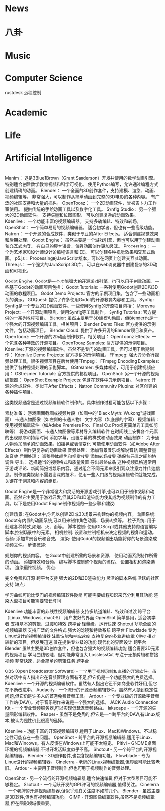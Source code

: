 



# News

# 八卦

# Music

# Computer Science

rustdesk 远程控制



# Academic

# Life

# Artificial Intelligence

# 

Manim：
这是3Blue1Brown（Grant Sanderson）开发并使用的数学动画引擎。
特别适合创建数学教育视频和科学可视化。
使用Python编写，允许通过编程方式创建精确的动画。
Blender：
一个全面的3D创作套件，支持建模、渲染、动画、视频编辑等。
非常强大，可以制作从简单动画到完整的3D电影的各种内容。
有广泛的社区支持和大量的插件。
OpenToonz：
一个2D动画软件，曾被吉卜力工作室使用。
提供传统的手绘动画工具以及数字化工具。
Synfig Studio：
另一个强大的2D动画软件。
支持矢量和位图图形。
可以创建复杂的动画效果。
Kdenlive：
一个功能丰富的视频编辑器。
支持多轨编辑、特效和转场。
OpenShot：
一个简单易用的视频编辑器。
适合初学者，但也有一些高级功能。
Natron：
一个开源的合成软件，类似于专业的After Effects。
适合创建视觉效果和后期处理。
Godot Engine：
虽然主要是一个游戏引擎，但也可以用于创建动画和交互式内容。
有自己的脚本语言，使得动画创作更加灵活。
Processing：
一个为艺术家和设计师设计的编程语言和IDE。
可以创建各种视觉效果和交互式动画。
p5.js：
Processing的JavaScript版本，可以在网页上创建交互式动画。
Three.js：
一个强大的JavaScript 3D库。
可以在web浏览器中创建复杂的3D动画和可视化。


Godot Engine:
Godot是一个功能强大的开源游戏引擎，也可以用于创建动画。一些基于Godot的动画项目包括：
Godot Tutorials: 一系列使用Godot创建2D和3D动画的教程项目。
Godot Demo Projects: 官方的示例项目集，包含了一些动画相关的演示。
GDQuest: 提供了许多使用Godot的开源教育内容和工具。
Synfig:
Synfig是一个专业的2D动画软件。一些使用Synfig的开源项目包括：
Morevna Project: 一个开源动画项目，使用Synfig等工具制作。
Synfig Tutorials: 官方提供的一系列教程项目。
Blender:
虽然主要用于3D建模和动画，但Blender也是一个强大的开源视频编辑工具。相关项目：
Blender Demo Files: 官方提供的示例文件，包括动画项目。
Blender Cloud: 提供了许多开源的Blender项目和资产。
OpenToonz:
一个开源的2D动画制作软件。相关项目：
OpenToonz Effects: 一个包含各种特效的开源项目。
OpenToonz Samples: 官方提供的示例项目。
Kdenlive:
开源的视频编辑软件。虽然不是专门的动画工具，但可以用于后期制作：
Kdenlive Demo Projects: 官方提供的示例项目。
FFmpeg:
强大的命令行视频处理工具。很多视频项目在后台使用FFmpeg：
FFmpeg Encoding Examples: 提供了各种视频处理的示例脚本。
GStreamer:
多媒体框架，可用于创建视频应用：
GStreamer Tutorials: 官方提供的教程项目。
OpenShot:
另一个开源的视频编辑器：
OpenShot Example Projects: 包含在软件中的示例项目。
Natron:
开源的合成软件，类似于After Effects：
Natron Community Plugins: 社区创建的各种插件项目。


这类视频通常是通过视频编辑软件制作的。具体制作过程可能包括以下步骤：

素材准备：
游戏画面截图或视频片段（如图中的"Black Myth: Wukong"游戏画面）
卡通人物图像（如左侧的卡通人物）
文字内容（如底部的字幕）
视频编辑：
使用视频编辑软件（如Adobe Premiere Pro、Final Cut Pro或更简单的工具如剪映等）
将游戏画面、卡通人物图像等素材导入编辑软件
在时间线上安排各个元素的出现顺序和持续时间
添加字幕，设置字幕的样式和动画效果
动画制作：
为卡通人物添加简单的动画效果，如摇晃或表情变化
可能使用动画软件（如Adobe After Effects）制作更复杂的动画效果
音频处理：
添加背景音乐或解说音轨
调整音量和音效
后期处理：
调整整体颜色和视觉效果
添加转场效果
确保各元素之间的协调性
导出：
选择适当的视频格式和质量设置
导出最终成品
这种视频风格通常用于游戏评论、新闻简报或娱乐内容，通过组合不同元素来吸引观众注意力并传达信息。制作这类视频不需要高深的技术，使用一些入门级的视频编辑软件就能完成，关键在于创意和内容的组织。


Godot Engine是一个非常强大和灵活的开源游戏引擎,也可以用于制作视频和动画。虽然它主要用于游戏开发,但其2D和3D渲染能力使其成为视频制作的有力工具。以下是使用Godot Engine制作视频的一些步骤和建议:

创建场景:
在Godot中,你可以创建2D或3D场景来构建你的视频内容。
动画系统:
Godot有内置的动画系统,可以用来制作角色动画、场景转换等。
粒子系统:
用于创建各种特效,如烟、火、雨等。
脚本控制:
使用GDScript或其他支持的语言编写脚本,控制场景中的元素。
相机控制:
设置和控制相机来决定视频的视角和运动。
音频:
添加背景音乐和音效。
渲染:
使用Godot的视频输出功能将你的场景渲染成视频文件。
步骤概述:

规划你的视频内容。
在Godot中创建所需的场景和资源。
使用动画系统制作所需的动画。
添加特效和音频。
编写脚本控制整个视频的流程。
设置相机和渲染选项。
渲染最终视频。
优点:

完全免费和开源
跨平台支持
强大的2D和3D渲染能力
灵活的脚本系统
活跃的社区支持
缺点:

学习曲线可能比专门的视频编辑软件陡峭
可能需要编程知识来充分利用其功能
渲染大型项目可能需要较长时间

Kdenlive
功能丰富的非线性视频编辑器
支持多轨道编辑、特效和过渡
跨平台（Linux, Windows, macOS）
用户友好的界面
OpenShot
简单易用，适合初学者
支持基本的剪辑、过渡和特效
跨平台
轻量级，运行快速
Shotcut
功能全面的视频编辑器
支持广泛的文件格式
强大的滤镜和特效系统
跨平台
Flowblade
专为Linux设计的视频编辑器
注重性能和响应速度
支持复杂的多轨道编辑
Olive
相对较新的项目，但发展迅速
旨在提供专业级的功能
现代化的界面设计
跨平台
Blender
虽然主要是3D创作套件，但也包含强大的视频编辑功能
适合需要3D元素的视频项目
学习曲线较陡，但功能非常强大
LosslessCut
专注于无损剪辑和拼接视频
非常快速，适合简单的剪辑任务
跨平台

OBS (Open Broadcaster Software) - 一个用于视频录制和直播的开源软件。虽然对话中有人指出它在音频管理方面有不足,但它仍是一个功能强大的免费选择。
Kdenlive - 一个开源的视频编辑软件。虽然有人指出它还不如商业软件好用,但它在不断改进中。
Audacity - 一个流行的开源音频编辑软件。虽然有人提到稳定性问题,但它仍是许多人的首选免费音频工具。
Ardour - 一个专业级的开源数字音频工作站(DAW)。对于音乐制作来说是一个强大的选择。
JACK Audio Connection Kit - 一个专业音频服务器,可以实现低延迟音频路由。
Inkscape - 一个开源的矢量图形编辑软件。
Reaper - 虽然不是免费的,但它是一个跨平台的DAW,有Linux版本,被认为是性价比很高的选择。


Kdenlive - 功能丰富的开源视频编辑器,适用于Linux、Mac和Windows。不过稳定性可能存在一些问题。
OpenShot - 跨平台的开源视频编辑器,适用于Linux、Mac和Windows。有人反馈在Windows上可能不太稳定。
Pitivi - GNOME桌面环境的视频编辑器,不过开发活跃度似乎不高。
Shotcut - 另一个跨平台的开源视频编辑器。
Blender - 3D创作套件,也包含视频编辑功能。
Flowblade - 专为Linux设计的视频编辑器。
Cinelerra - 老牌的Linux视频编辑器,但界面可能比较老旧。
Ardour - 主要用于音频制作,但也可用于视频制作的音频处理。


OpenShot - 另一个流行的开源视频编辑器,适合快速编辑,但对于大型项目可能不够稳定。
Shotcut - 一个活跃开发的GPL许可的视频编辑器,值得关注。
Cinelerra - 一个老牌的开源视频编辑器,但似乎现在关注度不如前几个。
Blender - 虽然主要是3D软件,但也有视频编辑功能。
GIMP - 开源图像编辑软件,虽然不是视频编辑器,但在图形领域很重要。